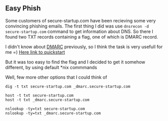 ## Easy Phish
Some customers of secure-startup.com have been recieving some very convincing phishing emails. The first thing I did was use  ```dnsrecon -d secure-startup.com``` command to get information about DNS. So there I found two TXT records containing a flag, one of which is DMARC record.

I didn't know about [DMARC](https://en.wikipedia.org/wiki/DMARC) previously, so I think the task is very usefull for me =)
[Here link to quickstart](https://trendlineinteractive.com/resources/article/what-are-dmarc-dkim-and-spf/)

But it was too easy to find the flag and I decided to get it somehow different, by using default *nix commmands

Well, few more other options that I could think of
```
dig -t txt secure-startup.com _dmarc.secure-startup.com

host -t txt secure-startup.com
host -t txt _dmarc.secure-startup.com

nslookup -ty=txt secure-startup.com
nslookup -ty=txt _dmarc.secure-startup.com
```